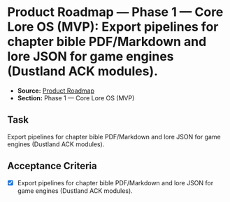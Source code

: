 # Product Roadmap — Phase 1 — Core Lore OS (MVP): Export pipelines for chapter bible PDF/Markdown and lore JSON for game engines (Dustland ACK modules).

- **Source:** [Product Roadmap](docs/product-roadmap.md)
- **Section:** Phase 1 — Core Lore OS (MVP)

## Task
Export pipelines for chapter bible PDF/Markdown and lore JSON for game engines (Dustland ACK modules).

## Acceptance Criteria
- [x] Export pipelines for chapter bible PDF/Markdown and lore JSON for game engines (Dustland ACK modules).
